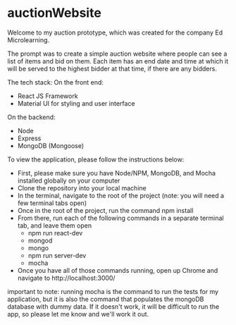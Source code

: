 # auctionWebsite

Welcome to my auction prototype, which was created for the company Ed Microlearning.  

The prompt was to create a simple auction website where people can see a list of items and bid on them.
Each item has an end date and time at which it will be served to the highest bidder at that time, if there are any bidders.

The tech stack:
On the front end:
- React JS Framework
- Material UI for styling and user interface

On the backend: 
- Node
- Express
- MongoDB (Mongoose)

To view the application, please follow the instructions below:
- First, please make sure you have Node/NPM, MongoDB, and Mocha installed globally on your computer
- Clone the repository into your local machine
- In the terminal, navigate to the root of the project (note: you will need a few terminal tabs open)
- Once in the root of the project, run the command npm install
- From there, run each of the following commands in a separate terminal tab, and leave them open
    - npm run react-dev
    - mongod
    - mongo
    - npm run server-dev
    - mocha
- Once you have all of those commands running, open up Chrome and navigate to http://localhost:3000/

important to note: running mocha is the command to run the tests for my application, but it is also the command that populates the mongoDB database with dummy data.
If it doesn't work, it will be difficult to run the app, so please let me know and we'll work it out.